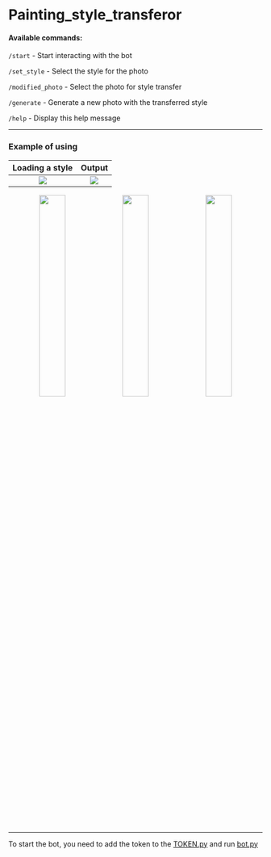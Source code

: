 # Painting_style_transferor

#### Available commands:

`/start` - Start interacting with the bot

`/set_style` - Select the style for the photo

`/modified_photo` - Select the photo for style transfer

`/generate` - Generate a new photo with the transferred style

`/help` - Display this help message

---

### Example of using

Loading a style             | Output
:-------------------------:|:-------------------------:
![](https://github.com/deouron/Painting_style_transferor/assets/70703745/eb455ff4-3f34-4bee-81ee-0d2501081c37)  |  ![](https://github.com/deouron/Painting_style_transferor/assets/70703745/5560d107-43b9-4f0c-ab9e-d477f976ae6f)

<p align="middle">
  <img src="https://github.com/deouron/Painting_style_transferor/assets/70703745/1eae0c73-54f5-4f2c-85f4-5a1c84ced194" width="32%" />
  <img src="https://github.com/deouron/Painting_style_transferor/assets/70703745/8ccd6f75-cf36-4dc0-a9ed-86532ac07cd3" width="32%" /> 
  <img src="https://github.com/deouron/Painting_style_transferor/assets/70703745/ef866a9c-8314-4a27-a48e-195b237fe5a5" width="32%" />
</p>

---

To start the bot, you need to add the token to the [TOKEN.py](https://github.com/deouron/Painting_style_transferor/blob/main/bot/TOKEN.py) and run [bot.py](https://github.com/deouron/Painting_style_transferor/blob/main/bot.py)

